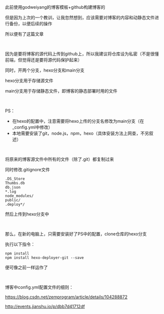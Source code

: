 此前使用godweiyang的博客模板+github构建博客的

但是因为上次的一个教训，让我忽然想到，应该需要对博客的内容和动静态文件进行备份，以便后续的操作

所以便有了这篇文章

<br/>

因为是要将博客的源代码上传到github上，所以我建议将仓库设为私密（不是很懂前端，但觉得还是要将源代码保护起来）

同时，开两个分支，hexo分支和main分支

hexo分支用于存储源文件

main分支用于存储静态文件，即博客的静态部署时用的文件

<br/>

PS：

- 在hexo的配置中，注意需要将hexo上传的分支名修改为main分支（在_config.yml中修改）
- 本地需要安装了git，node.js，npm，hexo（具体安装方法上网查，不另叙述）

<br/>

将原来的博客源文件中所有的文件（除了.git）都复制过来

同时修改.gitignore文件

```shell
.DS_Store
Thumbs.db
db.json
*.log
node_modules/
public/
.deploy*/
```

然后上传到hexo分支中

<br/>

那么，在新的电脑上，只需要安装好了PS中的配置，clone仓库的hexo分支

执行以下指令：

```shell
npm install
npm install hexo-deployer-git --save
```

便可像之前一样运作了

<br/>

博客中config.yml配置文件的细则：

https://blog.csdn.net/zemprogram/article/details/104288872

http://events.jianshu.io/p/dbb7d41712df

